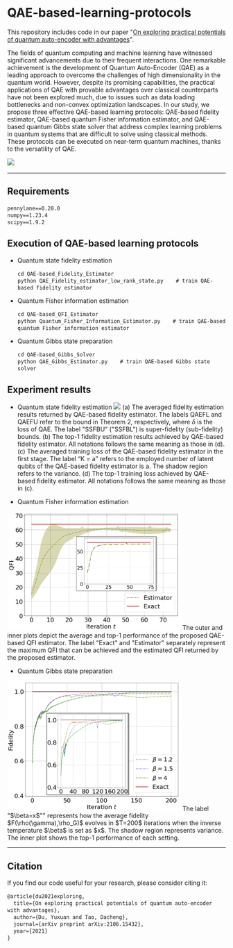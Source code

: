 # QAE-based-learning-protocols
This repository includes code in our paper "[On exploring practical potentials of quantum auto-encoder with advantages](https://arxiv.org/pdf/2106.15432)".


The fields of quantum computing and machine learning have witnessed significant advancements due to their frequent interactions. One remarkable achievement is the development of Quantum Auto-Encoder (QAE) as a leading approach to overcome the challenges of high dimensionality in the quantum world. However, despite its promising capabilities, the practical applications of QAE with provable advantages over classical counterparts have not been explored much, due to issues such as data loading bottlenecks and non-convex optimization landscapes. In our study, we propose three effective QAE-based learning protocols: QAE-based fidelity estimator, QAE-based quantum Fisher information estimator, and QAE-based quantum Gibbs state solver that address complex learning problems in quantum systems that are difficult to solve using classical methods. These protocols can be executed on near-term quantum machines, thanks to the versatility of QAE. 

![](assests/paradigm.png)


---

## Requirements
```
pennylane==0.28.0
numpy==1.23.4
scipy==1.9.2
```


## Execution of QAE-based learning protocols
* Quantum state fidelity estimation
  ```shell
  cd QAE-based_Fidelity_Estimator
  python QAE_Fidelity_estimator_low_rank_state.py    # train QAE-based fidelity estimator
  ```

* Quantum Fisher information estimation
  ```shell
  cd QAE-based_QFI_Estimator
  python Quantum_Fisher_Information_Estimator.py    # train QAE-based quantum Fisher information estimator
  ```

* Quantum Gibbs state preparation
  ```shell
  cd QAE-based_Gibbs_Solver
  python QAE_Gibbs_Estimator.py    # train QAE-based Gibbs state solver
  ```


## Experiment results
* Quantum state fidelity estimation
![](assests/QAE-fide-sim-res.png)
(a) The averaged fidelity estimation results returned by QAE-based fidelity estimator. The labels QAEFL and QAEFU refer to the bound in Theorem 2, respectively, where $\delta$ is the loss of QAE. The label "SSFBU" ("SSFBL") is super-fidelity (sub-fidelity) bounds.  (b) The top-1 fidelity estimation results achieved by QAE-based fidelity estimator. All notations follows the same meaning as those in (d). (c) The averaged training loss of the QAE-based fidelity estimator in the first stage. The label “K = a” refers to the employed number of latent qubits of the QAE-based fidelity estimator is a. The shadow region refers to the variance. (d) The top-1 training loss achieved by QAE-based fidelity estimator. All notations follows the same meaning as those in (c). 

* Quantum Fisher information estimation
<img src="assests/QAE-QFI.png" width="400px" />
 The outer and inner plots depict the average and top-1 performance of the proposed QAE-based QFI estimator. The label "Exact" and "Estimator" separately represent the maximum QFI that can be achieved and the estimated QFI returned by the proposed estimator. 

* Quantum Gibbs state preparation
<img src="assests/QAE-Gibbs.png" width="400px" />
 The label "$\beta=x$"" represents how the average fidelity $F(\rho(\gamma),\rho_G)$ evolves in $T=200$ iterations when the inverse temperature $\beta$ is set as $x$. The shadow region represents variance. The inner plot shows the top-1 performance of each setting.

  ---

## Citation
If you find our code useful for your research, please consider citing it:
```
@article{du2021exploring,
  title={On exploring practical potentials of quantum auto-encoder with advantages},
  author={Du, Yuxuan and Tao, Dacheng},
  journal={arXiv preprint arXiv:2106.15432},
  year={2021}
}
```

